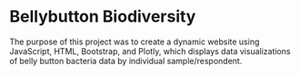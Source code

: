 # Bellybutton Biodiversity

The purpose of this project was to create a dynamic website using JavaScript, HTML, Bootstrap, and Plotly, which displays data visualizations of belly button bacteria data by individual sample/respondent.
